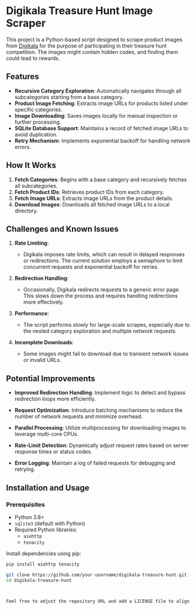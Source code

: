 # Digikala Treasure Hunt Image Scraper

This project is a Python-based script designed to scrape product images from [Digikala](https://www.digikala.com) for the purpose of participating in their treasure hunt competition. The images might contain hidden codes, and finding them could lead to rewards.

## Features

- **Recursive Category Exploration**: Automatically navigates through all subcategories starting from a base category.
- **Product Image Fetching**: Extracts image URLs for products listed under specific categories.
- **Image Downloading**: Saves images locally for manual inspection or further processing.
- **SQLite Database Support**: Maintains a record of fetched image URLs to avoid duplication.
- **Retry Mechanism**: Implements exponential backoff for handling network errors.

## How It Works

1. **Fetch Categories**: Begins with a base category and recursively fetches all subcategories.
2. **Fetch Product IDs**: Retrieves product IDs from each category.
3. **Fetch Image URLs**: Extracts image URLs from the product details.
4. **Download Images**: Downloads all fetched image URLs to a local directory.

## Challenges and Known Issues

1. **Rate Limiting**:
   - Digikala imposes rate limits, which can result in delayed responses or redirections. The current solution employs a semaphore to limit concurrent requests and exponential backoff for retries.

2. **Redirection Handling**:
   - Occasionally, Digikala redirects requests to a generic error page. This slows down the process and requires handling redirections more effectively.

3. **Performance**:
   - The script performs slowly for large-scale scrapes, especially due to the nested category exploration and multiple network requests.

4. **Incomplete Downloads**:
   - Some images might fail to download due to transient network issues or invalid URLs.

## Potential Improvements

- **Improved Redirection Handling**:
  Implement logic to detect and bypass redirection loops more efficiently.
  
- **Request Optimization**:
  Introduce batching mechanisms to reduce the number of network requests and minimize overhead.

- **Parallel Processing**:
  Utilize multiprocessing for downloading images to leverage multi-core CPUs.

- **Rate-Limit Detection**:
  Dynamically adjust request rates based on server response times or status codes.

- **Error Logging**:
  Maintain a log of failed requests for debugging and retrying.

## Installation and Usage

### Prerequisites

- Python 3.8+
- `sqlite3` (default with Python)
- Required Python libraries:
  - `aiohttp`
  - `tenacity`

Install dependencies using pip:

```bash
pip install aiohttp tenacity

git clone https://github.com/your-username/digikala-treasure-hunt.git
cd digikala-treasure-hunt



Feel free to adjust the repository URL and add a LICENSE file to align with your GitHub setup.

